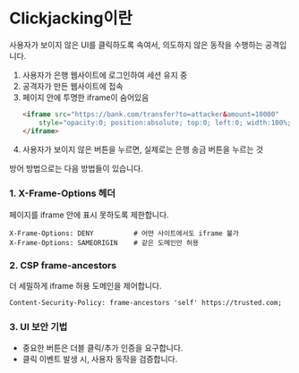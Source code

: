 # Clickjacking이란
사용자가 보이지 않은 UI를 클릭하도록 속여서, 의도하지 않은 동작을 수행하는 공격입니다. 
1. 사용자가 은행 웹사이트에 로그인하여 세션 유지 중
2. 공격자가 만든 웹사이트에 접속
3. 페이지 안에 투명한 iframe이 숨어있음
    ```html
    <iframe src="https://bank.com/transfer?to=attacker&amount=10000"
        style="opacity:0; position:absolute; top:0; left:0; width:100%; height:100%;">
    </iframe>
    ```
4. 사용자가 보이지 않은 버튼을 누르면, 실제로는 은행 송금 버튼을 누르는 것


방어 방법으로는 다음 방법들이 있습니다. 
### 1. X-Frame-Options 헤더
페이지를 iframe 안에 표시 못하도록 제한합니다. 
```http
X-Frame-Options: DENY          # 어떤 사이트에서도 iframe 불가
X-Frame-Options: SAMEORIGIN    # 같은 도메인만 허용
```

### 2. CSP frame-ancestors 
더 세밀하게 iframe 허용 도메인을 제어합니다.
```http
Content-Security-Policy: frame-ancestors 'self' https://trusted.com;
```
### 3. UI 보안 기법
* 중요한 버튼은 더블 클릭/추가 인증을 요구합니다.
* 클릭 이벤트 발생 시, 사용자 동작을 검증합니다.
